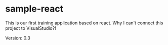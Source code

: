 # sample-react
This is our first training application based on react. 
Why I can't connect this project to VisualStudio?!

Version: 0.3


